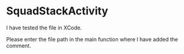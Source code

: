 # SquadStackActivity

I have tested the file in XCode.

Please enter the file path in the main function where I have added the comment.
